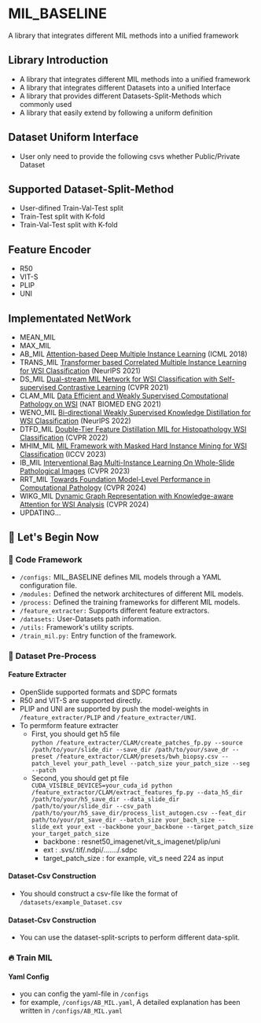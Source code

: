 # MIL_BASELINE
A library that integrates different MIL methods into a unified framework

## Library Introduction
* A library that integrates different MIL methods into a unified framework
* A library that integrates different Datasets into a unified Interface
* A library that provides different Datasets-Split-Methods which commonly used
* A library that easily extend by following a uniform definition

## Dataset Uniform Interface
* User only need to provide the following csvs whether Public/Private Dataset
  
## Supported Dataset-Split-Method
* User-difined Train-Val-Test split
* Train-Test split with K-fold
* Train-Val-Test split with K-fold

## Feature Encoder
* R50
* VIT-S
* PLIP
* UNI
  
## Implementated NetWork
* MEAN_MIL
* MAX_MIL
* AB_MIL [Attention-based Deep Multiple Instance Learning](https://arxiv.org/abs/1802.04712) (ICML 2018) 
* TRANS_MIL [Transformer based Correlated Multiple Instance Learning for WSI Classification](https://arxiv.org/abs/2106.00908) (NeurIPS 2021)
* DS_MIL [Dual-stream MIL Network for WSI Classification with Self-supervised Contrastive Learning](https://arxiv.org/abs/2011.08939) (CVPR 2021)
* CLAM_MIL [Data Efficient and Weakly Supervised Computational Pathology on WSI](https://arxiv.org/abs/2004.09666) (NAT BIOMED ENG 2021)
* WENO_MIL [Bi-directional Weakly Supervised Knowledge Distillation for WSI Classification](https://arxiv.org/abs/2210.03664) (NeurIPS 2022)
* DTFD_MIL [Double-Tier Feature Distillation MIL for Histopathology WSI Classification](https://arxiv.org/abs/2203.12081) (CVPR 2022)
* MHIM_MIL [MIL Framework with Masked Hard Instance Mining for WSI Classification](https://arxiv.org/abs/2307.15254) (ICCV 2023)
* IB_MIL [Interventional Bag Multi-Instance Learning On Whole-Slide Pathological Images](https://arxiv.org/abs/2303.06873) (CVPR 2023)
* RRT_MIL [Towards Foundation Model-Level Performance in Computational Pathology](https://arxiv.org/abs/2402.17228) (CVPR 2024)
* WIKG_MIL [Dynamic Graph Representation with Knowledge-aware Attention for WSI Analysis](https://arxiv.org/abs/2403.07719) (CVPR 2024)
* UPDATING...

## :orange_book: Let's Begin Now
### 🔨 **Code Framework**
- `/configs:` MIL_BASELINE defines MIL models through a YAML configuration file.
- `/modules:` Defined the network architectures of different MIL models.
- `/process:` Defined the training frameworks for different MIL models.
- `/feature_extracter:` Supports different feature extractors.
- `/datasets:` User-Datasets path information.
- `/utils:` Framework's utility scripts.
- `/train_mil.py:` Entry function of the framework.

### 📁 **Dataset Pre-Process**
#### **Feature Extracter**
- OpenSlide supported formats and SDPC formats
- R50 and VIT-S are supported directly.
- PLIP and UNI are supported by push the model-weights in `/feature_extracter/PLIP` and `/feature_extracter/UNI`.
- To permform feature extracter </br>
  - First, you should get h5 file </br>
`python /feature_extracter/CLAM/create_patches_fp.py --source /path/to/your/slide_dir --save_dir /path/to/your/save_dr --preset /feature_extractor/CLAM/presets/bwh_biopsy.csv --patch_level your_path_level --patch_size your_patch_size --seg --patch` 
  - Second, you should get pt file </br>
`CUDA_VISIBLE_DEVICES=your_cuda_id python /feature_extractor/CLAM/extract_features_fp.py --data_h5_dir /path/to/your/h5_save_dir --data_slide_dir /path/to/your/slide_dir --csv_path /path/to/your/h5_save_dir/process_list_autogen.csv --feat_dir path/to/your/pt_save_dir --batch_size your_bach_size --slide_ext your_ext --backbone your_backbone --target_patch_size your_target_patch_size`
      - backbone : resnet50_imagenet/vit_s_imagenet/plip/uni
      - ext : .svs/.tif/.ndpi/......./.sdpc
      - target_patch_size : for example, vit_s need 224 as input

#### **Dataset-Csv Construction**
- You should construct a csv-file like the format of `/datasets/example_Dataset.csv`

#### **Dataset-Csv Construction**
- You can use the dataset-split-scripts to perform different data-split.


### :fire: **Train MIL**
#### **Yaml Config**
- you can config the yaml-file in `/configs`
- for example, `/configs/AB_MIL.yaml`, A detailed explanation has been written in  `/configs/AB_MIL.yaml`
